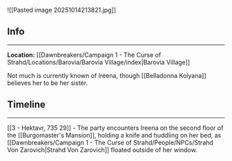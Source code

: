 ![[Pasted image 20251014213821.jpg]]

## Info
---
**Location:** [[Dawnbreakers/Campaign 1 - The Curse of Strahd/Locations/Barovia/Barovia Village/index|Barovia Village]]

Not much is currently known of Ireena, though [[Belladonna Kolyana]] believes her to be her sister.
## Timeline
---
[[3 - Hektavr, 735 29]] - The party encounters Ireena on the second floor of the [[Burgomaster's Mansion]], holding a knife and huddling on her bed, as [[Dawnbreakers/Campaign 1 - The Curse of Strahd/People/NPCs/Strahd Von Zarovich|Strahd Von Zarovich]] floated outside of her window.